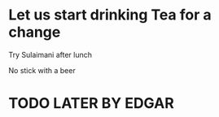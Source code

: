 #  Let us start drinking Tea for a change

  Try Sulaimani after lunch

  No stick with a beer
# TODO LATER BY EDGAR

